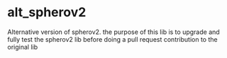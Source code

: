 # alt_spherov2
Alternative version of spherov2. the purpose of this lib is to upgrade and fully test the spherov2 lib before doing a pull request contribution to the original lib
